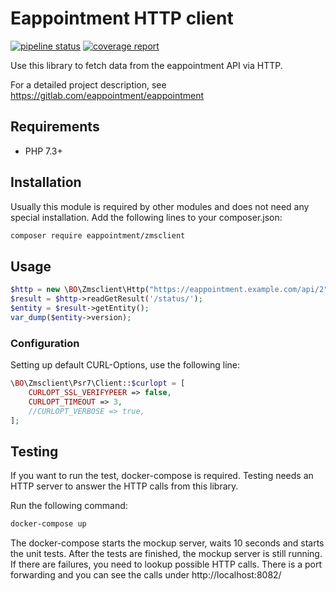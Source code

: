 # Eappointment HTTP client

[![pipeline status](https://gitlab.com/eappointment/zmsclient/badges/main/pipeline.svg)](https://gitlab.com/eappointment/zmsclient/-/commits/main)
[![coverage report](https://gitlab.com/eappointment/zmsclient/badges/main/coverage.svg)](https://eappointment.gitlab.io/zmsclient/_tests/coverage/index.html)

Use this library to fetch data from the eappointment API via HTTP.

For a detailed project description, see https://gitlab.com/eappointment/eappointment

## Requirements

* PHP 7.3+

## Installation

Usually this module is required by other modules and does not need any special installation. Add the following lines to your composer.json:

```sh
composer require eappointment/zmsclient
```

## Usage

```php
$http = new \BO\Zmsclient\Http("https://eappointment.example.com/api/2");
$result = $http->readGetResult('/status/');
$entity = $result->getEntity();
var_dump($entity->version);
```

### Configuration

Setting up default CURL-Options, use the following line:

```php
\BO\Zmsclient\Psr7\Client::$curlopt = [
    CURLOPT_SSL_VERIFYPEER => false,
    CURLOPT_TIMEOUT => 3,
    //CURLOPT_VERBOSE => true,
];
```

## Testing

If you want to run the test, docker-compose is required. Testing needs an HTTP server to answer the HTTP calls from this library.

Run the following command:

```sh
docker-compose up
```

The docker-compose starts the mockup server, waits 10 seconds and starts the unit tests. After the tests are finished, the mockup server is still running. If there are failures, you need to lookup possible HTTP calls. There is a port forwarding and you can see the calls under http://localhost:8082/

